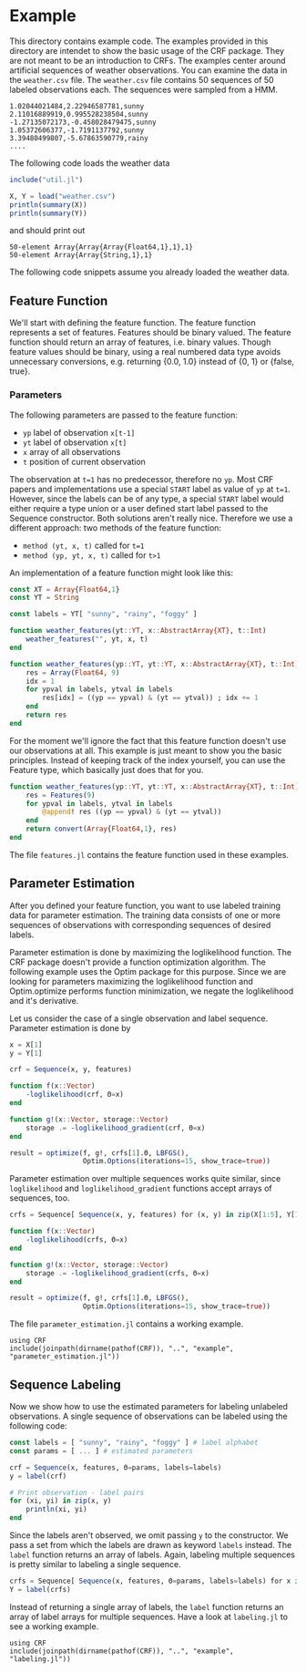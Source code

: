 # Example

This directory contains example code. The examples provided in this directory
are intendet to show the basic usage of the CRF package. They are not meant to
be an introduction to CRFs.
The examples center around artificial sequences of weather observations.
You can examine the data in the `weather.csv` file.
The `weather.csv` file contains 50 sequences of 50 labeled observations
each. The sequences were sampled from a HMM.

```csv
1.02044021484,2.22946587781,sunny
2.11016889919,0.995528238504,sunny
-1.27135072173,-0.458028479475,sunny
1.05372606377,-1.7191137792,sunny
3.39480499807,-5.67863590779,rainy
....
```

The following code loads the weather data

```julia
include("util.jl")

X, Y = load("weather.csv")
println(summary(X))
println(summary(Y))
```

and should print out

```
50-element Array{Array{Array{Float64,1},1},1}
50-element Array{Array{String,1},1}
```

The following code snippets assume you already loaded the weather data.

## Feature Function

We'll start with defining the feature function. The feature function
represents a set of features. Features should be binary valued.
The feature function should return an array of features, i.e. binary values.
Though feature values should be binary, using a real numbered data type avoids
unnecessary conversions, e.g. returning {0.0, 1.0} instead of {0, 1} or {false, true}.

### Parameters

The following parameters are passed to the feature function:

* `yp` label of observation `x[t-1]`
* `yt` label of observation `x[t]`
* `x` array of all observations
* `t` position of current observation

The observation at `t=1` has no predecessor, therefore no `yp`. Most CRF papers
and implementations use a special `START` label as value of `yp` at `t=1`. However,
since the labels can be of any type, a special `START` label would either
require a type union or a user defined start label passed to the Sequence
constructor. Both solutions aren't really nice. Therefore we use a different
approach: two methods of the feature function:

* `method (yt, x, t)` called for `t=1`
* `method (yp, yt, x, t)` called for `t>1`

An implementation of a feature function might look like this:

```julia
const XT = Array{Float64,1}
const YT = String

const labels = YT[ "sunny", "rainy", "foggy" ]

function weather_features(yt::YT, x::AbstractArray{XT}, t::Int)
    weather_features("", yt, x, t)
end

function weather_features(yp::YT, yt::YT, x::AbstractArray{XT}, t::Int)
    res = Array(Float64, 9)
    idx = 1
    for ypval in labels, ytval in labels
        res[idx] = ((yp == ypval) & (yt == ytval)) ; idx += 1
    end
    return res
end
```
For the moment we'll ignore the fact that this feature function doesn't use
our observations at all. This example is just meant to show you the basic
principles.
Instead of keeping track of the index yourself, you can use the Feature type,
which basically just does that for you.

```julia
function weather_features(yp::YT, yt::YT, x::AbstractArray{XT}, t::Int)
    res = Features(9)
    for ypval in labels, ytval in labels
        @append! res ((yp == ypval) & (yt == ytval))
    end
    return convert(Array{Float64,1}, res)
end
```

The file `features.jl` contains the feature function used in these examples.

## Parameter Estimation

After you defined your feature function, you want to use labeled training
data for parameter estimation. The training data consists of one or more
sequences of observations with corresponding sequences of desired labels.

Parameter estimation is done by maximizing the loglikelihood function. The
CRF package doesn't provide a function optimization algorithm. The following
example uses the Optim package for this purpose.
Since we are looking for parameters maximizing the loglikelihood function
and Optim.optimize performs function minimization, we negate the
loglikelihood and it's derivative.

Let us consider the case of a single observation and label sequence.
Parameter estimation is done by

```julia
x = X[1]
y = Y[1]

crf = Sequence(x, y, features)

function f(x::Vector)
    -loglikelihood(crf, Θ=x)
end

function g!(x::Vector, storage::Vector)
    storage .= -loglikelihood_gradient(crf, Θ=x)
end

result = optimize(f, g!, crfs[1].Θ, LBFGS(),
                  Optim.Options(iterations=15, show_trace=true))
```

Parameter estimation over multiple sequences works quite similar, since
`loglikelihood` and `loglikelihood_gradient` functions accept arrays of
sequences, too.

```julia
crfs = Sequence[ Sequence(x, y, features) for (x, y) in zip(X[1:5], Y[1:5]) ]

function f(x::Vector)
    -loglikelihood(crfs, Θ=x)
end

function g!(x::Vector, storage::Vector)
    storage .= -loglikelihood_gradient(crfs, Θ=x)
end

result = optimize(f, g!, crfs[1].Θ, LBFGS(),
                  Optim.Options(iterations=15, show_trace=true))
```

The file `parameter_estimation.jl` contains a working example.

```
using CRF
include(joinpath(dirname(pathof(CRF)), "..", "example", "parameter_estimation.jl"))
```


## Sequence Labeling

Now we show how to use the estimated parameters for labeling
unlabeled observations. A single sequence of observations can be labeled
using the following code:

```julia
const labels = [ "sunny", "rainy", "foggy" ] # label alphabet
const params = [ ... ] # estimated parameters

crf = Sequence(x, features, Θ=params, labels=labels)
y = label(crf)

# Print observation - label pairs
for (xi, yi) in zip(x, y)
    println(xi, yi)
end
```

Since the labels aren't observed, we omit passing `y` to the constructor.
We pass a set from which the labels are drawn as keyword `labels` instead.
The `label` function returns an array of labels.
Again, labeling multiple sequences is pretty similar to labeling a
single sequence.

```julia
crfs = Sequence[ Sequence(x, features, Θ=params, labels=labels) for x in X ]
Y = label(crfs)
```

Instead of returning a single array of labels, the `label` function returns
an array of label arrays for multiple sequences. Have a look at `labeling.jl`
to see a working example.
```
using CRF
include(joinpath(dirname(pathof(CRF)), "..", "example", "labeling.jl"))
```
